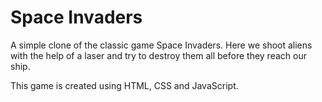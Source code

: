 # Space Invaders

A simple clone of the classic game Space Invaders. Here we shoot aliens with the help of a laser and try to destroy them all before they reach our ship.

This game is created using HTML, CSS and JavaScript.
